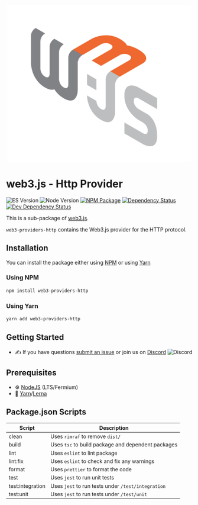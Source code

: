<p align="center">
  <img src="assets/logo/web3js.jpg" width="500" alt="web3.js" />
</p>

# web3.js - Http Provider

![ES Version](https://img.shields.io/badge/ES-2020-yellow)
![Node Version](https://img.shields.io/badge/node-14.x-green)
[![NPM Package][npm-image]][npm-url]
[![Dependency Status][deps-image]][deps-url]
[![Dev Dependency Status][deps-dev-image]][deps-dev-url]

This is a sub-package of [web3.js][repo].

`web3-providers-http` contains the Web3.js provider for the HTTP protocol.

## Installation

You can install the package either using [NPM](https://www.npmjs.com/package/web3-providers-http) or using [Yarn](https://yarnpkg.com/package/web3-providers-http)

### Using NPM

```bash
npm install web3-providers-http
```

### Using Yarn

```bash
yarn add web3-providers-http
```

## Getting Started

-   :writing_hand: If you have questions [submit an issue](https://github.com/ChainSafe/web3.js/issues/new/choose) or join us on [Discord](https://discord.gg/yjyvFRP)
    ![Discord](https://img.shields.io/discord/593655374469660673.svg?label=Discord&logo=discord)

## Prerequisites

-   :gear: [NodeJS](https://nodejs.org/) (LTS/Fermium)
-   :toolbox: [Yarn](https://yarnpkg.com/)/[Lerna](https://lerna.js.org/)

## Package.json Scripts

| Script           | Description                                        |
| ---------------- | -------------------------------------------------- |
| clean            | Uses `rimraf` to remove `dist/`                    |
| build            | Uses `tsc` to build package and dependent packages |
| lint             | Uses `eslint` to lint package                      |
| lint:fix         | Uses `eslint` to check and fix any warnings        |
| format           | Uses `prettier` to format the code                 |
| test             | Uses `jest` to run unit tests                      |
| test:integration | Uses `jest` to run tests under `/test/integration` |
| test:unit        | Uses `jest` to run tests under `/test/unit`        |

[docs]: https://docs.web3js.org/
[repo]: https://github.com/ethereum/web3.js
[npm-image]: https://img.shields.io/npm/v/web3-providers-http.svg
[npm-url]: https://npmjs.org/packages/web3-providers-http
[deps-image]: https://david-dm.org/ethereum/web3.js/4.x/status.svg?path=tools/web3-providers-http
[deps-url]: https://david-dm.org/ethereum/web3.js/4.x?path=tools/web3-providers-http
[deps-dev-image]: https://david-dm.org/ethereum/web3.js/4.x/dev-status.svg?path=tools/web3-providers-http
[deps-dev-url]: https://david-dm.org/ethereum/web3.js/4.x?type=dev&path=tools/web3-providers-http
